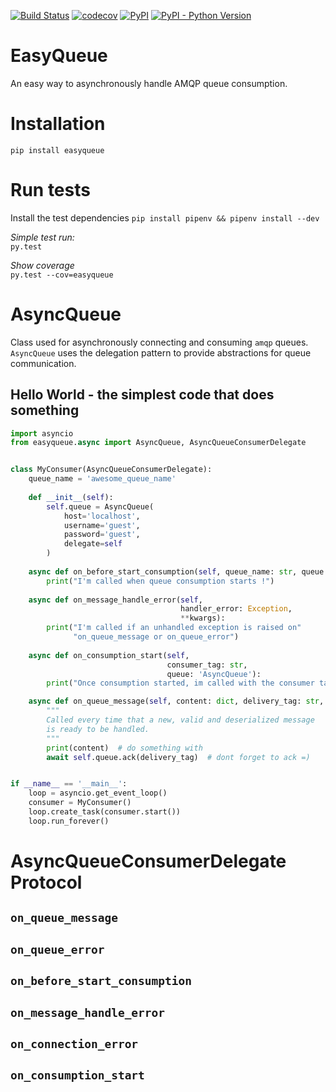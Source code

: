 
[![Build Status](https://travis-ci.org/B2W-BIT/easyqueue.svg?branch=master)](https://travis-ci.org/B2W-BIT/easyqueue)
[![codecov](https://codecov.io/gh/B2W-BIT/easyqueue/branch/master/graph/badge.svg)](https://codecov.io/gh/B2W-BIT/easyqueue)
[![PyPI](https://img.shields.io/pypi/v/nine.svg)](http://pypi.python.org/pypi/easyqueue)
[![PyPI - Python Version](https://img.shields.io/pypi/pyversions/easyqueue.svg)](http://pypi.python.org/pypi/easyqueue)

# EasyQueue

An easy way to asynchronously handle AMQP queue consumption.

# Installation

`pip install easyqueue` 

# Run tests
Install the test dependencies
`pip install pipenv && pipenv install --dev`

*Simple test run:*  
`py.test`

*Show coverage*  
`py.test --cov=easyqueue`

# AsyncQueue

Class used for asynchronously connecting and consuming
 `amqp` queues. `AsyncQueue` uses the delegation pattern
 to provide abstractions for queue communication.

 ## Hello World - the simplest code that does something

``` python
import asyncio
from easyqueue.async import AsyncQueue, AsyncQueueConsumerDelegate


class MyConsumer(AsyncQueueConsumerDelegate):
    queue_name = 'awesome_queue_name'
    
    def __init__(self):
        self.queue = AsyncQueue(
            host='localhost',
            username='guest',
            password='guest',
            delegate=self
        )
        
    async def on_before_start_consumption(self, queue_name: str, queue: AsyncQueue):
        print("I'm called when queue consumption starts !")
        
    async def on_message_handle_error(self,
                                      handler_error: Exception,
                                      **kwargs):
        print("I'm called if an unhandled exception is raised on" 
              "on_queue_message or on_queue_error")
              
    async def on_consumption_start(self,
                                   consumer_tag: str,
                                   queue: 'AsyncQueue'):
        print("Once consumption started, im called with the consumer tag.")

    async def on_queue_message(self, content: dict, delivery_tag: str, queue: AsyncQueue):
        """
        Called every time that a new, valid and deserialized message
        is ready to be handled.
        """
        print(content)  # do something with
        await self.queue.ack(delivery_tag)  # dont forget to ack =)


if __name__ == '__main__':
    loop = asyncio.get_event_loop()
    consumer = MyConsumer()
    loop.create_task(consumer.start())
    loop.run_forever()

```

# AsyncQueueConsumerDelegate Protocol

## `on_queue_message`

## `on_queue_error`

## `on_before_start_consumption`

## `on_message_handle_error`

##  `on_connection_error`

## `on_consumption_start`
